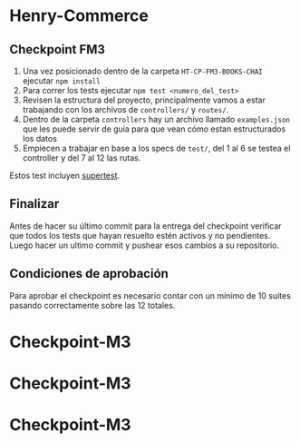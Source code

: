 # Henry-Commerce

## Checkpoint FM3

1. Una vez posicionado dentro de la carpeta `HT-CP-FM3-BOOKS-CHAI` ejecutar `npm install`
2. Para correr los tests ejecutar `npm test <numero_del_test>`
3. Revisen la estructura del proyecto, principalmente vamos a estar trabajando con los archivos de `controllers/` y `routes/`.
4. Dentro de la carpeta `controllers` hay un archivo llamado `examples.json` que les puede servir de guía para que vean cómo estan estructurados los datos
5. Empiecen a trabajar en base a los specs de `test/`, del 1 al 6 se testea el controller y del 7 al 12 las rutas.

Estos test incluyen [supertest](https://github.com/visionmedia/supertest).

## Finalizar

Antes de hacer su último commit para la entrega del checkpoint verificar que todos los tests que hayan resuelto estén activos y no pendientes. Luego hacer un ultimo commit y pushear esos cambios a su repositorio.

## Condiciones de aprobación

Para aprobar el checkpoint es necesario contar con un mínimo de 10 suites pasando correctamente sobre las 12 totales.
# Checkpoint-M3
# Checkpoint-M3
# Checkpoint-M3
